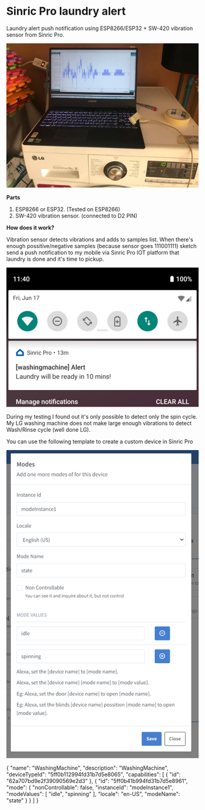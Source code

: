 # Sinric Pro laundry alert

Laundry alert push notification using ESP8266/ESP32 + SW-420 vibration sensor from Sinric Pro.

![esp-32-esp8266-laundry-alert](https://github.com/kakopappa/sinricpro-laundry-alert/blob/main/images/Testing.png?raw=true)


**Parts**

1. ESP8266 or ESP32. (Tested on ESP8266)
2. SW-420 vibration sensor. (connected to D2 PIN)

**How does it work?**

Vibration sensor detects vibrations and adds to samples list. When there's enough possitive/negative samples (because sensor goes 111001111) sketch send a push notification to my mobile via Sinric Pro IOT platform that laundry is done and it's time to pickup. 

![sinricpro-push-laundry-alert](https://github.com/kakopappa/sinricpro-laundry-alert/blob/main/images/Screenshot_1655484018.png?raw=true)
  
During my testing I found out it's only possible to detect only the spin cycle. My LG washing machine does not make large enough vibrations to detect Wash/Rinse cycle (well done LG).

You can use the following template to create a custom device in Sinric Pro
 
 ![sinricpro-push-laundry-alert](https://github.com/kakopappa/sinricpro-laundry-alert/blob/main/images/Screenshot%202022-06-17%20234729.png?raw=true)

{
  "name": "WashingMachine",
  "description": "WashingMachine",
  "deviceTypeId": "5ff0b112994fd31b7d5e8065",
  "capabilities": [
    {
      "id": "62a707bd9e2f39090569e2d3"
    },
    {
      "id": "5ff0b41b994fd31b7d5e8961",
      "mode": {
        "nonControllable": false,
        "instanceId": "modeInstance1",
        "modeValues": [
          "idle",
          "spinning"
        ],
        "locale": "en-US",
        "modeName": "state"
      }
    }
  ]
}

